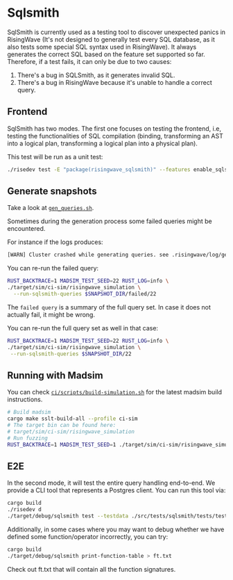 # Sqlsmith

SqlSmith is currently used as a testing tool to discover unexpected panics in RisingWave (It's not designed to generally test every SQL database, as it also tests some special SQL syntax used in RisingWave). It always generates the correct SQL based on the feature set supported so far. Therefore, if a test fails, it can only be due to two causes:

1. There's a bug in SQLSmith, as it generates invalid SQL.
2. There's a bug in RisingWave because it's unable to handle a correct query.

## Frontend

SqlSmith has two modes. The first one focuses on testing the frontend, i.e, testing the functionalities of SQL compilation (binding, transforming an AST into a logical plan, transforming a logical plan into a physical plan).

This test will be run as a unit test:

``` sh
./risedev test -E "package(risingwave_sqlsmith)" --features enable_sqlsmith_unit_test
```

## Generate snapshots

Take a look at [`gen_queries.sh`](scripts/gen_queries.sh).

Sometimes during the generation process some failed queries might be encountered.

For instance if the logs produces:
```sh
[WARN] Cluster crashed while generating queries. see .risingwave/log/generate-22.log for more information.
```

You can re-run the failed query:
```sh
RUST_BACKTRACE=1 MADSIM_TEST_SEED=22 RUST_LOG=info \
./target/sim/ci-sim/risingwave_simulation \
  --run-sqlsmith-queries $SNAPSHOT_DIR/failed/22
```

The `failed query` is a summary of the full query set.
In case it does not actually fail, it might be wrong.

You can re-run the full query set as well in that case:
```sh
RUST_BACKTRACE=1 MADSIM_TEST_SEED=22 RUST_LOG=info \
./target/sim/ci-sim/risingwave_simulation \
 --run-sqlsmith-queries $SNAPSHOT_DIR/22
```

## Running with Madsim

You can check [`ci/scripts/build-simulation.sh`](../../../ci/scripts/build-simulation.sh) 
for the latest madsim build instructions.

```sh
# Build madsim
cargo make sslt-build-all --profile ci-sim
# The target bin can be found here:
# target/sim/ci-sim/risingwave_simulation
# Run fuzzing
RUST_BACKTRACE=1 MADSIM_TEST_SEED=1 ./target/sim/ci-sim/risingwave_simulation --sqlsmith 100 ./src/tests/sqlsmith/tests/testdata
```

## E2E

In the second mode, it will test the entire query handling end-to-end. We provide a CLI tool that represents a Postgres client. You can run this tool via:

```sh
cargo build
./risedev d
./target/debug/sqlsmith test --testdata ./src/tests/sqlsmith/tests/testdata
```

Additionally, in some cases where you may want to debug whether we have defined some function/operator incorrectly,
you can try:

```sh
cargo build
./target/debug/sqlsmith print-function-table > ft.txt
```

Check out ft.txt that will contain all the function signatures.
